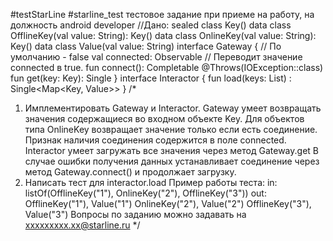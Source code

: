 #testStarLine
#starline_test
тестовое задание при приеме на работу, на должность android developer
//Дано:
sealed class Key()
data class OfflineKey(val value: String): Key()
data class OnlineKey(val value: String): Key()
data class Value(val value: String)
interface Gateway {
 // По умолчанию - false
 val connected: Observable<Boolean>
 // Переводит значение connected в true.
 fun connect(): Completable
 @Throws(IOException::class)
 fun get(key: Key): Single<Value>
}
interface Interactor {
 fun load(keys: List<Key>) : Single<Map<Key, Value>>
}
/*
1. Имплементировать Gateway и Interactor.
 Gateway умеет возвращать значения содержащиеся во входном объекте Key.
 Для объектов типа OnlineKey возвращает значение только если есть соединение.
 Признак наличия соединения содержится в поле connected.
 Interactor умеет загружать все значения через метод Gateway.get
 В случае ошибки получения данных устанавливает соединение через метод
Gateway.connect() и продолжает загрузку.
2. Написать тест для interactor.load
 Пример работы теста:
 in:
 listOf(OfflineKey("1"), OnlineKey("2"), OfflineKey("3"))
 out:
 OfflineKey("1"), Value("1")
 OnlineKey("2"), Value("2")
 OfflineKey("3"), Value("3")
 Вопросы по заданию можно задавать на xxxxxxxxx.xx@starline.ru
*/
